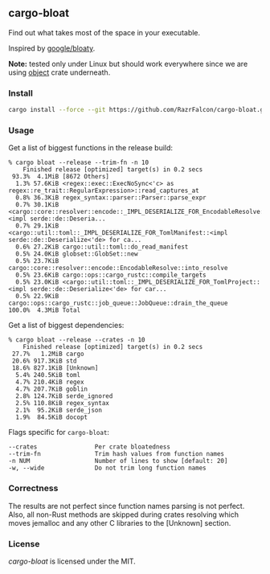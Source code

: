 ## cargo-bloat

Find out what takes most of the space in your executable.

Inspired by [google/bloaty](https://github.com/google/bloaty).

**Note:** tested only under Linux but should work everywhere since we are using [object](https://github.com/gimli-rs/object) crate underneath.

### Install

```bash
cargo install --force --git https://github.com/RazrFalcon/cargo-bloat.git
```

### Usage

Get a list of biggest functions in the release build:

```
% cargo bloat --release --trim-fn -n 10
    Finished release [optimized] target(s) in 0.2 secs
 93.3%  4.1MiB [8672 Others]
  1.3% 57.6KiB <regex::exec::ExecNoSync<'c> as regex::re_trait::RegularExpression>::read_captures_at
  0.8% 36.3KiB regex_syntax::parser::Parser::parse_expr
  0.7% 30.1KiB <cargo::core::resolver::encode::_IMPL_DESERIALIZE_FOR_EncodableResolve::<impl serde::de::Deseria...
  0.7% 29.1KiB <cargo::util::toml::_IMPL_DESERIALIZE_FOR_TomlManifest::<impl serde::de::Deserialize<'de> for ca...
  0.6% 27.2KiB cargo::util::toml::do_read_manifest
  0.5% 24.0KiB globset::GlobSet::new
  0.5% 23.7KiB cargo::core::resolver::encode::EncodableResolve::into_resolve
  0.5% 23.6KiB cargo::ops::cargo_rustc::compile_targets
  0.5% 23.0KiB <cargo::util::toml::_IMPL_DESERIALIZE_FOR_TomlProject::<impl serde::de::Deserialize<'de> for car...
  0.5% 22.9KiB cargo::ops::cargo_rustc::job_queue::JobQueue::drain_the_queue
100.0%  4.3MiB Total
```

Get a list of biggest dependencies:
```
% cargo bloat --release --crates -n 10
    Finished release [optimized] target(s) in 0.2 secs
 27.7%   1.2MiB cargo
 20.6% 917.3KiB std
 18.6% 827.1KiB [Unknown]
  5.4% 240.5KiB toml
  4.7% 210.4KiB regex
  4.7% 207.7KiB goblin
  2.8% 124.7KiB serde_ignored
  2.5% 110.8KiB regex_syntax
  2.1%  95.2KiB serde_json
  1.9%  84.5KiB docopt
```

Flags specific for `cargo-bloat`:
```
--crates                Per crate bloatedness
--trim-fn               Trim hash values from function names
-n NUM                  Number of lines to show [default: 20]
-w, --wide              Do not trim long function names
```

### Correctness

The results are not perfect since function names parsing is not perfect.
Also, all non-Rust methods are skipped during crates resolving which moves jemalloc
and any other C libraries to the [Unknown] section.

### License

*cargo-bloat* is licensed under the MIT.
